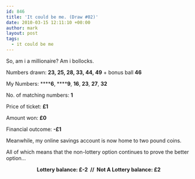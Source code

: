 ```yaml
---
id: 846
title: 'It could be me. (Draw #02)'
date: 2010-03-15 12:11:10 +00:00
author: mark
layout: post
tags:
  - it could be me
---
```

So, am i a millionaire? Am i bollocks.

Numbers drawn: **23, 25, 28, 33, 44, 49** + bonus ball **46**

My Numbers: ******6**, ******9**, **16**, **23**, **27**, **32**

No. of matching numbers: **1**

Price of ticket: **£1**

Amount won: **£0**

Financial outcome: **-£1**

Meanwhile, my online savings account is now home to two pound coins.

All of which means that the non-lottery option continues to prove the better option…

<p style="text-align: center;">
  <strong>Lottery balance: £-2  //  Not A Lottery balance: £2</strong>
</p>